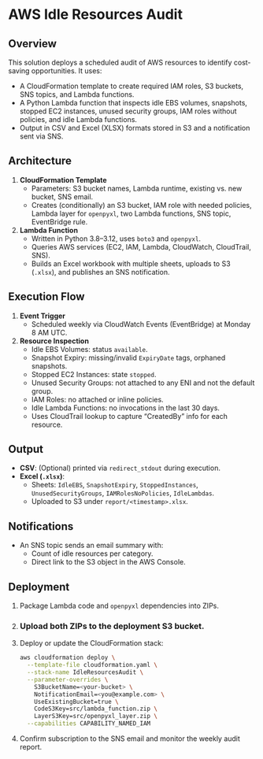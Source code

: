 # AWS Idle Resources Audit

## Overview
This solution deploys a scheduled audit of AWS resources to identify cost-saving opportunities. It uses:
- A CloudFormation template to create required IAM roles, S3 buckets, SNS topics, and Lambda functions.  
- A Python Lambda function that inspects idle EBS volumes, snapshots, stopped EC2 instances, unused security groups, IAM roles without policies, and idle Lambda functions.  
- Output in CSV and Excel (XLSX) formats stored in S3 and a notification sent via SNS.

## Architecture
1. **CloudFormation Template**  
   - Parameters: S3 bucket names, Lambda runtime, existing vs. new bucket, SNS email.  
   - Creates (conditionally) an S3 bucket, IAM role with needed policies, Lambda layer for `openpyxl`, two Lambda functions, SNS topic, EventBridge rule.  
2. **Lambda Function**  
   - Written in Python 3.8–3.12, uses `boto3` and `openpyxl`.  
   - Queries AWS services (EC2, IAM, Lambda, CloudWatch, CloudTrail, SNS).  
   - Builds an Excel workbook with multiple sheets, uploads to S3 (`.xlsx`), and publishes an SNS notification.

## Execution Flow
1. **Event Trigger**  
   - Scheduled weekly via CloudWatch Events (EventBridge) at Monday 8 AM UTC.  
2. **Resource Inspection**  
   - Idle EBS Volumes: status `available`.  
   - Snapshot Expiry: missing/invalid `ExpiryDate` tags, orphaned snapshots.  
   - Stopped EC2 Instances: state `stopped`.  
   - Unused Security Groups: not attached to any ENI and not the default group.  
   - IAM Roles: no attached or inline policies.  
   - Idle Lambda Functions: no invocations in the last 30 days.  
   - Uses CloudTrail lookup to capture “CreatedBy” info for each resource.

## Output
- **CSV**: (Optional) printed via `redirect_stdout` during execution.  
- **Excel (`.xlsx`)**:  
  - Sheets: `IdleEBS`, `SnapshotExpiry`, `StoppedInstances`, `UnusedSecurityGroups`, `IAMRolesNoPolicies`, `IdleLambdas`.  
  - Uploaded to S3 under `report/<timestamp>.xlsx`.

## Notifications
- An SNS topic sends an email summary with:
  - Count of idle resources per category.  
  - Direct link to the S3 object in the AWS Console.

## Deployment
1. Package Lambda code and `openpyxl` dependencies into ZIPs.  
2. ### Upload both ZIPs to the deployment S3 bucket.  
3. Deploy or update the CloudFormation stack:  
   ```bash
   aws cloudformation deploy \
     --template-file cloudformation.yaml \
     --stack-name IdleResourcesAudit \
     --parameter-overrides \
       S3BucketName=<your-bucket> \
       NotificationEmail=<you@example.com> \
       UseExistingBucket=true \
       CodeS3Key=src/lambda_function.zip \
       LayerS3Key=src/openpyxl_layer.zip \
     --capabilities CAPABILITY_NAMED_IAM
   ```  
4. Confirm subscription to the SNS email and monitor the weekly audit report.

